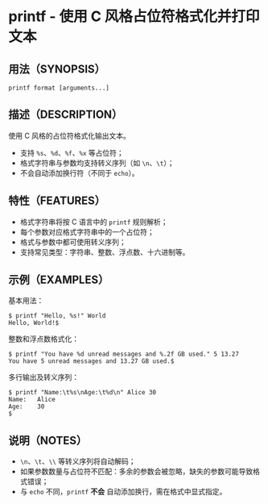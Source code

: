 # printf - 使用 C 风格占位符格式化并打印文本

## 用法（SYNOPSIS）

```shell
printf format [arguments...]
```


## 描述（DESCRIPTION）

使用 C 风格的占位符格式化输出文本。

* 支持 `%s`、`%d`、`%f`、`%x` 等占位符；
* 格式字符串与参数均支持转义序列（如 `\n`、`\t`）；
* 不会自动添加换行符（不同于 `echo`）。


## 特性（FEATURES）

* 格式字符串将按 C 语言中的 `printf` 规则解析；
* 每个参数对应格式字符串中的一个占位符；
* 格式与参数中都可使用转义序列；
* 支持常见类型：字符串、整数、浮点数、十六进制等。


## 示例（EXAMPLES）

基本用法：

```shell
$ printf "Hello, %s!" World
Hello, World!$ 
```

整数和浮点数格式化：

```shell
$ printf "You have %d unread messages and %.2f GB used." 5 13.27
You have 5 unread messages and 13.27 GB used.$ 
```

多行输出及转义序列：

```shell
$ printf "Name:\t%s\nAge:\t%d\n" Alice 30
Name:	Alice
Age:	30
$ 
```


## 说明（NOTES）

* `\n`、`\t`、`\\` 等转义序列将自动解码；
* 如果参数数量与占位符不匹配：多余的参数会被忽略，缺失的参数可能导致格式错误；
* 与 `echo` 不同，`printf` **不会** 自动添加换行，需在格式中显式指定。
